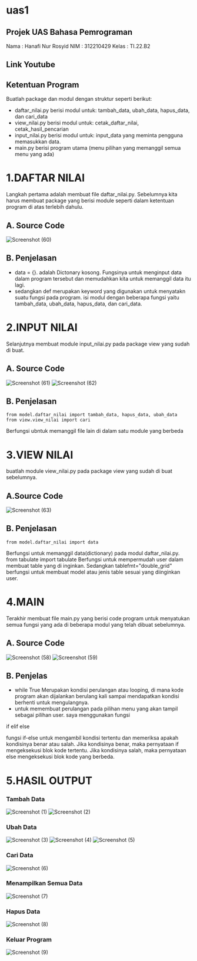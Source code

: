 # uas1

## Projek UAS Bahasa Pemrograman

Nama    : Hanafi Nur Rosyid 
NIM     : 312210429 
Kelas   : TI.22.B2

## Link Youtube

## Ketentuan Program
Buatlah package dan modul dengan struktur seperti
berikut:
- daftar_nilai.py berisi modul untuk:
tambah_data, ubah_data, hapus_data,
dan cari_data
- view_nilai.py berisi modul untuk:
cetak_daftar_nilai, cetak_hasil_pencarian
- input_nilai.py berisi modul untuk:
input_data yang meminta pengguna
memasukkan data.
- main.py berisi program utama (menu
pilihan yang memanggil semua menu
yang ada)

# 1.DAFTAR NILAI

Langkah pertama adalah membuat file daftar_nilai.py. Sebelumnya kita harus membuat package yang berisi module seperti dalam ketentuan program di atas terlebih dahulu.

## A. Source Code

![Screenshot (60)](https://user-images.githubusercontent.com/115903342/212006979-2d01e294-754e-4d7f-89c7-0641daa2c754.png)

## B. Penjelasan

- data = {}. adalah Dictonary kosong. Fungsinya untuk menginput data dalam program tersebut dan memudahkan kita untuk memanggil data itu lagi.
- sedangkan def merupakan keyword yang digunakan untuk menyatakn suatu fungsi pada program. isi modul dengan beberapa fungsi yaitu tambah_data, ubah_data, hapus_data, dan cari_data.

# 2.INPUT NILAI

Selanjutnya membuat module input_nilai.py pada package view yang sudah di buat.

## A. Source Code

![Screenshot (61)](https://user-images.githubusercontent.com/115903342/212008058-36896d06-e1da-49e4-9cf5-ab92f59d8fc5.png)
![Screenshot (62)](https://user-images.githubusercontent.com/115903342/212008139-69879697-b926-46b8-bf36-49f2a620cbf1.png)

## B. Penjelasan

    from model.daftar_nilai import tambah_data, hapus_data, ubah_data
    from view.view_nilai import cari

Berfungsi ubntuk memanggil file lain di dalam satu module yang berbeda

# 3.VIEW NILAI

buatlah module view_nilai.py pada package view yang sudah di buat sebelumnya.

## A.Source Code

![Screenshot (63)](https://user-images.githubusercontent.com/115903342/212015759-48ba0329-1066-4037-a136-04421e74d02c.png)

## B. Penjelasan

    from model.daftar_nilai import data
Berfungsi untuk memanggil data(dictionary) pada modul daftar_nilai.py.
    from tabulate import tabulate
Berfungsi untuk mempermudah user dalam membuat table yang di inginkan. Sedangkan tablefmt="double_grid" berfungsi untuk membuat model atau jenis table sesuai yang diinginkan user.

# 4.MAIN
Terakhir membuat file main.py yang berisi code program untuk menyatukan semua fungsi yang ada di beberapa modul yang telah dibuat sebelumnya.

## A. Source Code

![Screenshot (58)](https://user-images.githubusercontent.com/115903342/212016564-f00c266f-e634-4c9d-ab2f-b0367cc2a93d.png)
![Screenshot (59)](https://user-images.githubusercontent.com/115903342/212016911-831dc927-ad0d-4a33-820b-95c11ddef809.png)

## B. Penjelas

- while True Merupakan kondisi perulangan atau looping, di mana kode program akan dijalankan berulang kali sampai mendapatkan kondisi berhenti untuk mengulangnya.
- untuk memembuat perulangan pada pilihan menu yang akan tampil sebagai pilihan user. saya menggunakan fungsi

if
elif
else

fungsi if-else untuk mengambil kondisi tertentu dan memeriksa apakah kondisinya benar atau salah. Jika kondisinya benar, maka pernyataan if mengeksekusi blok kode tertentu. Jika kondisinya salah, maka pernyataan else mengeksekusi blok kode yang berbeda.

# 5.HASIL OUTPUT

### Tambah Data

![Screenshot (1)](https://user-images.githubusercontent.com/115903342/212022803-eff96508-559e-46d5-9be2-e9d940bc70d2.png)
![Screenshot (2)](https://user-images.githubusercontent.com/115903342/212023104-22b31377-93d3-4b37-bad6-a248852c4a9c.png)

### Ubah Data

![Screenshot (3)](https://user-images.githubusercontent.com/115903342/212023204-310f5254-cf3d-45c8-9d2c-f895d9426354.png)
![Screenshot (4)](https://user-images.githubusercontent.com/115903342/212023509-da586942-07b1-42b7-8138-5d1d1e0e0141.png)
![Screenshot (5)](https://user-images.githubusercontent.com/115903342/212023708-becf1238-c561-4052-924e-76101b14bef3.png)

### Cari Data

![Screenshot (6)](https://user-images.githubusercontent.com/115903342/212023772-8831403b-b4e2-451b-b020-27775e5ed471.png)

### Menampilkan Semua Data

![Screenshot (7)](https://user-images.githubusercontent.com/115903342/212023990-29e0e187-5edf-4b3b-93c9-78f52e12e978.png)

### Hapus Data

![Screenshot (8)](https://user-images.githubusercontent.com/115903342/212024166-571cb098-d874-4db4-bf6b-d5279566aeef.png)

### Keluar Program

![Screenshot (9)](https://user-images.githubusercontent.com/115903342/212024241-5b4b4516-d97a-4892-907f-974bf4f3f8cb.png)








